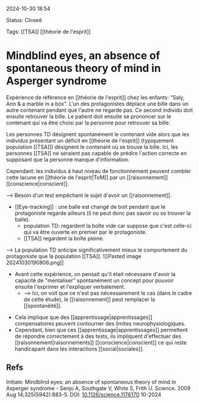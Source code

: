 2024-10-30 18:54

Status: Closed

Tags: [[TSA]] [[théorie de l'esprit]] 

# Mindblind eyes, an absence of spontaneous theory of mind in Asperger syndrome

Expérience de référence en [[théorie de l'esprit]] chez les enfants: "Saly, Ann & a marble in a box". L'un des protagonistes déplace une bille dans un autre contenant pendant que l'autre ne regarde pas. Ce second individu doit ensuite retrouver la bille. Le patient doit ensuite se prononcer sur le contenant qui va être choisi par la personne pour retrouver sa bille.

Les personnes TD désignent spontanément le contenant vide alors que les individus présentant un déficit en [[théorie de l'esprit]] (typiquement population [[TSA]]) désignent le contenant où se trouve la bille. Ici, les personnes [[TSA]] ne seraient pas capable de prédire l'action correcte en supposant que la personne manque d'information.

Cependant: les individus à haut niveau de fonctionnement peuvent combler cette lacune en [[théorie de l'esprit|ToM]] par un [[raisonnement]] [[conscience|conscient]]. 

--> Besoin d'un test empêchant le sujet d'avoir un [[raisonnement]].
* [[Eye-tracking]] : une balle est changé de boit pendant que le protagoniste regarde ailleurs (il ne peut donc pas savoir ou se trouver la balle).
	* population TD: regardent la boîte vide car suppose que c'est celle-ci qui va être ouverte en premier par le protagoniste. 
	* [[TSA]] regardent la boîte pleine. 

--> La population TD anticipe significativement mieux le comportement du protagoniste que la population [[TSA]].
![[Pasted image 20241030190806.png]]

- Avant cette expérience, on pensait qu'il était nécessaire d'avoir la capacité de "mentaliser" spontanément un concept pour pouvoir ensuite l'exprimer et l'expliquer verbalement.
	- --> Ici, on voit que ce n'est pas nécessairement le cas (dans le cadre de cette étude), le [[raisonnement]] peut remplacer la [[spontanéité]].
* Cela implique que des [[apprentissage|apprentissages]] compensatoires peuvent contourner des limites neurophysiologiques.
* Cependant, bien que ces [[apprentissage|apprentissages]] permettent de répondre correctement à des tests, ils impliquent d'effectuer des [[raisonnement|raisonnements]] [[conscience|conscient]] ce qui reste handicapant dans les interactions [[social|sociales]]. 
## Refs

Initiale:
Mindblind eyes: an absence of spontaneous theory of mind in Asperger syndrome - Senju A, Southgate V, White S, Frith U.  Science. 2009 Aug 14;325(5942):883-5. DOI: [10.1126/science.1176170](https://doi.org/10.1126/science.1176170) 10-2024